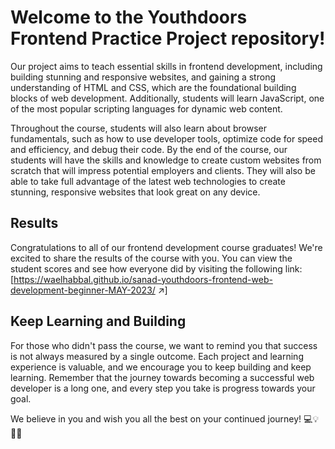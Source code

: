 # Welcome to the Youthdoors Frontend Practice Project repository!

Our project aims to teach essential skills in frontend development, including building stunning and responsive websites, and gaining a strong understanding of HTML and CSS, which are the foundational building blocks of web development. Additionally, students will learn JavaScript, one of the most popular scripting languages for dynamic web content.

Throughout the course, students will also learn about browser fundamentals, such as how to use developer tools, optimize code for speed and efficiency, and debug their code. By the end of the course, our students will have the skills and knowledge to create custom websites from scratch that will impress potential employers and clients. They will also be able to take full advantage of the latest web technologies to create stunning, responsive websites that look great on any device.

## Results

Congratulations to all of our frontend development course graduates! We're excited to share the results of the course with you. You can view the student scores and see how everyone did by visiting the following link: [https://waelhabbal.github.io/sanad-youthdoors-frontend-web-development-beginner-MAY-2023/ ↗]

## Keep Learning and Building

For those who didn't pass the course, we want to remind you that success is not always measured by a single outcome. Each project and learning experience is valuable, and we encourage you to keep building and keep learning. Remember that the journey towards becoming a successful web developer is a long one, and every step you take is progress towards your goal.

We believe in you and wish you all the best on your continued journey! 💻💡👍🏼
